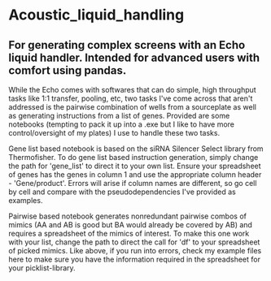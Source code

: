 # Acoustic_liquid_handling
## For generating complex screens with an Echo liquid handler. Intended for advanced users with comfort using pandas.

While the Echo comes with softwares that can do simple, high throughput tasks like 1:1 transfer, pooling, etc, two tasks I've come across that aren't addressed is the pairwise combination of wells from a sourceplate as well as generating instructions from a list of genes. Provided are some notebooks (tempting to pack it up into a .exe but I like to have more control/oversight of my plates) I use to handle these two tasks.

Gene list based notebook is based on the siRNA Silencer Select library from Thermofisher. 
  To do gene list based instruction generation, simply change the path for 'gene_list' to direct it to your own list. Ensure your spreadsheet of genes has the genes in column 1 and use the appropriate column header - 'Gene/product'. Errors will arise if column names are different, so go cell by cell and compare with the pseudodependencies I've provided as examples.
  
Pairwise based notebook generates nonredundant pairwise combos of mimics (AA and AB is good but BA would already be covered by AB) and requires a spreadsheet of the mimics of interest.  To make this one work with your list, change the path to direct the call for 'df' to your spreadsheet of picked mimics. Like above, if you run into errors, check my example files here to make sure you have the information required in the spreadsheet for your picklist-library.
